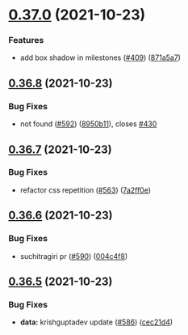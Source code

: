 # [0.37.0](https://github.com/EddieHubCommunity/LinkFree/compare/v0.36.8...v0.37.0) (2021-10-23)


### Features

* add box shadow in milestones ([#409](https://github.com/EddieHubCommunity/LinkFree/issues/409)) ([871a5a7](https://github.com/EddieHubCommunity/LinkFree/commit/871a5a7b59d35d7cac636d7ae075e2b6eac92a09))



## [0.36.8](https://github.com/EddieHubCommunity/LinkFree/compare/v0.36.7...v0.36.8) (2021-10-23)


### Bug Fixes

* not found ([#592](https://github.com/EddieHubCommunity/LinkFree/issues/592)) ([8950b11](https://github.com/EddieHubCommunity/LinkFree/commit/8950b1117092e8a6bc8fc4793dc09d735af6e528)), closes [#430](https://github.com/EddieHubCommunity/LinkFree/issues/430)



## [0.36.7](https://github.com/EddieHubCommunity/LinkFree/compare/v0.36.6...v0.36.7) (2021-10-23)


### Bug Fixes

* refactor css repetition ([#563](https://github.com/EddieHubCommunity/LinkFree/issues/563)) ([7a2ff0e](https://github.com/EddieHubCommunity/LinkFree/commit/7a2ff0e29dbd5e3481bddc685651602fddea0b31))



## [0.36.6](https://github.com/EddieHubCommunity/LinkFree/compare/v0.36.5...v0.36.6) (2021-10-23)


### Bug Fixes

* suchitragiri pr ([#590](https://github.com/EddieHubCommunity/LinkFree/issues/590)) ([004c4f8](https://github.com/EddieHubCommunity/LinkFree/commit/004c4f854a842505b7891020296da4f003813316))



## [0.36.5](https://github.com/EddieHubCommunity/LinkFree/compare/v0.36.4...v0.36.5) (2021-10-23)


### Bug Fixes

* **data:** krishguptadev update ([#586](https://github.com/EddieHubCommunity/LinkFree/issues/586)) ([cec21d4](https://github.com/EddieHubCommunity/LinkFree/commit/cec21d4fb3d8574d56d491b5648d77e50ab2de57))



